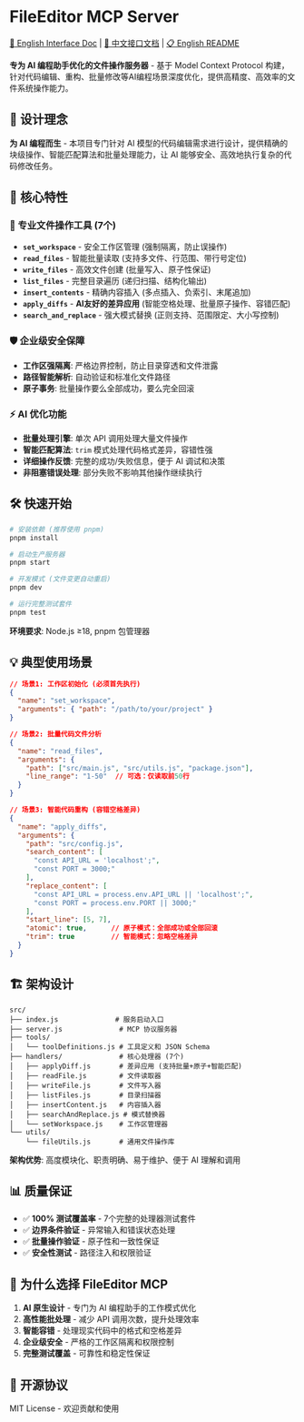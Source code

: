 # FileEditor MCP Server

[📖 English Interface Doc](./MCP-INTERFACE.en.md) | [📖 中文接口文档](./MCP-INTERFACE.cn.md) | [📋 English README](../README.md)

**专为 AI 编程助手优化的文件操作服务器** - 基于 Model Context Protocol 构建，针对代码编辑、重构、批量修改等AI编程场景深度优化，提供高精度、高效率的文件系统操作能力。

## 🎯 设计理念

**为 AI 编程而生** - 本项目专门针对 AI 模型的代码编辑需求进行设计，提供精确的块级操作、智能匹配算法和批量处理能力，让 AI 能够安全、高效地执行复杂的代码修改任务。

## 🚀 核心特性

### 📁 专业文件操作工具 (7个)
- **`set_workspace`** - 安全工作区管理 (强制隔离，防止误操作)
- **`read_files`** - 智能批量读取 (支持多文件、行范围、带行号定位)
- **`write_files`** - 高效文件创建 (批量写入、原子性保证)
- **`list_files`** - 完整目录遍历 (递归扫描、结构化输出)
- **`insert_contents`** - 精确内容插入 (多点插入、负索引、末尾追加)
- **`apply_diffs`** - **AI友好的差异应用** (智能空格处理、批量原子操作、容错匹配)
- **`search_and_replace`** - 强大模式替换 (正则支持、范围限定、大小写控制)

### 🛡️ 企业级安全保障
- **工作区强隔离**: 严格边界控制，防止目录穿透和文件泄露
- **路径智能解析**: 自动验证和标准化文件路径
- **原子事务**: 批量操作要么全部成功，要么完全回滚

### ⚡ AI 优化功能
- **批量处理引擎**: 单次 API 调用处理大量文件操作
- **智能匹配算法**: `trim` 模式处理代码格式差异，容错性强
- **详细操作反馈**: 完整的成功/失败信息，便于 AI 调试和决策
- **非阻塞错误处理**: 部分失败不影响其他操作继续执行

## 🛠️ 快速开始

```bash
# 安装依赖 (推荐使用 pnpm)
pnpm install

# 启动生产服务器
pnpm start

# 开发模式 (文件变更自动重启)
pnpm dev

# 运行完整测试套件
pnpm test
```

**环境要求**: Node.js ≥18, pnpm 包管理器

## 💡 典型使用场景

```json
// 场景1: 工作区初始化 (必须首先执行)
{
  "name": "set_workspace",
  "arguments": { "path": "/path/to/your/project" }
}

// 场景2: 批量代码文件分析
{
  "name": "read_files",
  "arguments": { 
    "path": ["src/main.js", "src/utils.js", "package.json"],
    "line_range": "1-50"  // 可选：仅读取前50行
  }
}

// 场景3: 智能代码重构 (容错空格差异)
{
  "name": "apply_diffs",
  "arguments": {
    "path": "src/config.js",
    "search_content": [
      "const API_URL = 'localhost';",
      "const PORT = 3000;"
    ],
    "replace_content": [
      "const API_URL = process.env.API_URL || 'localhost';",
      "const PORT = process.env.PORT || 3000;"
    ],
    "start_line": [5, 7],
    "atomic": true,      // 原子模式：全部成功或全部回滚
    "trim": true         // 智能模式：忽略空格差异
  }
}
```

## 🏗️ 架构设计

```
src/
├── index.js              # 服务启动入口
├── server.js              # MCP 协议服务器
├── tools/
│   └── toolDefinitions.js # 工具定义和 JSON Schema
├── handlers/              # 核心处理器 (7个)
│   ├── applyDiff.js       # 差异应用 (支持批量+原子+智能匹配)
│   ├── readFile.js        # 文件读取器
│   ├── writeFile.js       # 文件写入器
│   ├── listFiles.js       # 目录扫描器
│   ├── insertContent.js   # 内容插入器
│   ├── searchAndReplace.js # 模式替换器
│   └── setWorkspace.js    # 工作区管理器
└── utils/
    └── fileUtils.js       # 通用文件操作库
```

**架构优势**: 高度模块化、职责明确、易于维护、便于 AI 理解和调用

## 📊 质量保证

- ✅ **100% 测试覆盖率** - 7个完整的处理器测试套件
- ✅ **边界条件验证** - 异常输入和错误状态处理
- ✅ **批量操作验证** - 原子性和一致性保证
- ✅ **安全性测试** - 路径注入和权限验证

## 🎉 为什么选择 FileEditor MCP

1. **AI 原生设计** - 专门为 AI 编程助手的工作模式优化
2. **高性能批处理** - 减少 API 调用次数，提升处理效率  
3. **智能容错** - 处理现实代码中的格式和空格差异
4. **企业级安全** - 严格的工作区隔离和权限控制
5. **完整测试覆盖** - 可靠性和稳定性保证

## 📄 开源协议

MIT License - 欢迎贡献和使用
